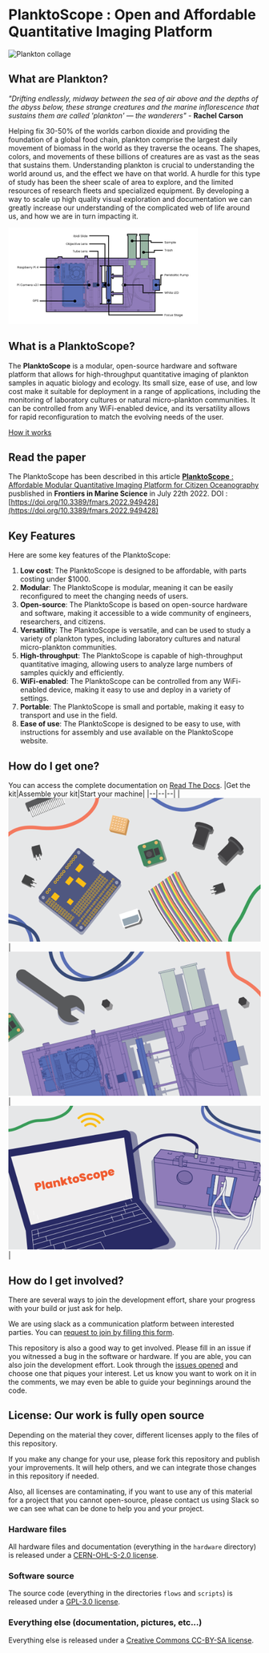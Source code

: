 
# PlanktoScope : Open and Affordable Quantitative Imaging Platform


![Plankton collage](docs/readme/plankton_collage.webp)



## What are Plankton?

_"Drifting endlessly, midway between the sea of air above and the depths of the abyss below, these strange creatures and the marine inflorescence that sustains them are called 'plankton' — the wanderers"_ - **Rachel Carson**

Helping fix 30-50% of the worlds carbon dioxide and providing the foundation of a global food chain, plankton comprise the largest daily movement of biomass in the world as they traverse the oceans. The shapes, colors, and movements of these billions of creatures are as vast as the seas that sustains them. Understanding plankton is crucial to understanding the world around us, and the effect we have on that world. A hurdle for this type of study has been the sheer scale of area to explore, and the limited resources of research fleets and specialized equipment. By developing a way to scale up high quality visual exploration and documentation we can greatly increase our understanding of the complicated web of life around us, and how we are in turn impacting it.

![PlanktoScope schematics](docs/readme/X-14.svg)

## What is a PlanktoScope?

The **PlanktoScope** is a modular, open-source hardware and software platform that allows for high-throughput quantitative imaging of plankton samples in aquatic biology and ecology. Its small size, ease of use, and low cost make it suitable for deployment in a range of applications, including the monitoring of laboratory cultures or natural micro-plankton communities. It can be controlled from any WiFi-enabled device, and its versatility allows for rapid reconfiguration to match the evolving needs of the user.

[How it works](https://www.planktoscope.org/how-it-works)

## Read the paper
The PlanktoScope has been described in this article  [**PlanktoScope** : Affordable Modular Quantitative Imaging Platform for Citizen Oceanography](https://www.frontiersin.org/articles/10.3389/fmars.2022.949428/full) pusblished in **Frontiers in Marine Science** in July 22th 2022. 
DOI : [https://doi.org/10.3389/fmars.2022.949428](https://doi.org/10.3389/fmars.2022.949428)


## Key Features
Here are some key features of the PlanktoScope:
1.  **Low cost**: The PlanktoScope is designed to be affordable, with parts costing under $1000.
2.  **Modular**: The PlanktoScope is modular, meaning it can be easily reconfigured to meet the changing needs of users.
3.  **Open-source**: The PlanktoScope is based on open-source hardware and software, making it accessible to a wide community of engineers, researchers, and citizens.
4.  **Versatility**: The PlanktoScope is versatile, and can be used to study a variety of plankton types, including laboratory cultures and natural micro-plankton communities.
5.  **High-throughput**: The PlanktoScope is capable of high-throughput quantitative imaging, allowing users to analyze large numbers of samples quickly and efficiently.
6.  **WiFi-enabled**: The PlanktoScope can be controlled from any WiFi-enabled device, making it easy to use and deploy in a variety of settings.
7.  **Portable**: The PlanktoScope is small and portable, making it easy to transport and use in the field.
8.  **Ease of use**: The PlanktoScope is designed to be easy to use, with instructions for assembly and use available on the PlanktoScope website.

## How do I get one?
You can access the complete documentation on [Read The Docs](https://planktonscope.readthedocs.io/).
|Get the kit|Assemble your kit|Start your machine|
|--|--|--|
|![Get the kit](docs/readme/get_kit.png)|![Assemble your kit](docs/readme/assemble_kit.png)|![Start your machine](docs/readme/start_pscope.png)|

## How do I get involved?
There are several ways to join the development effort, share your progress with your build or just ask for help.

We are using slack as a communication platform between interested parties. You can [request to join by filling this form](https://docs.google.com/forms/d/e/1FAIpQLSfcod-avpzWVmWj42_hW1v2mMSHm0DAGXHxVECFig2dnKHxGQ/viewform).

This repository is also a good way to get involved. Please fill in an issue if you witnessed a bug in the software or hardware. If you are able, you can also join the development effort. Look through the [issues opened](https://github.com/PlanktonPlanet/PlanktoScope/labels/good%20first%20issue) and choose one that piques your interest. Let us know you want to work on it in the comments, we may even be able to guide your beginnings around the code.

## License: Our work is fully open source

Depending on the material they cover, different licenses apply to the files of this repository.

If you make any change for your use, please fork this repository and publish your improvements. It will help others, and we can integrate those changes in this repository if needed.

Also, all licenses are contaminating, if you want to use any of this material for a project that you cannot open-source, please contact us using Slack so we can see what can be done to help you and your project.

### Hardware files
All hardware files and documentation (everything in the `hardware` directory) is released under a [CERN-OHL-S-2.0 license](https://ohwr.org/cern_ohl_s_v2.txt).

### Software source
The source code (everything in the directories `flows` and `scripts`) is released under a [GPL-3.0 license](https://www.gnu.org/licenses/gpl-3.0.en.html).

### Everything else (documentation, pictures, etc...)
Everything else is released under a [Creative Commons CC-BY-SA license](https://creativecommons.org/licenses/by-sa/4.0/).
